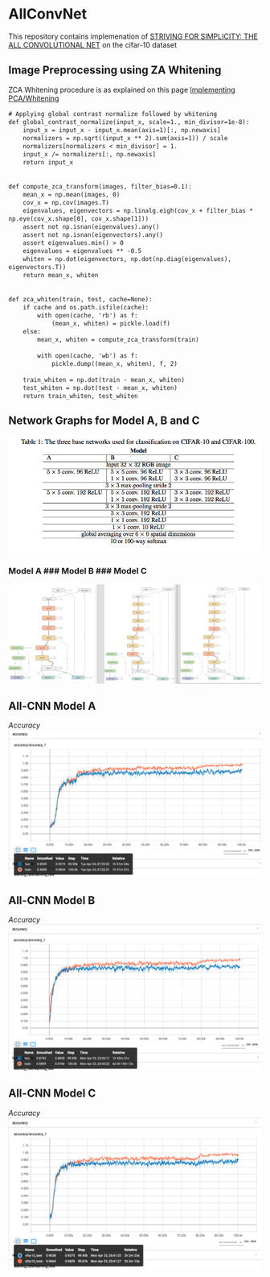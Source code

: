 # AllConvNet  

This repository contains implemenation of [STRIVING FOR SIMPLICITY: THE ALL CONVOLUTIONAL NET](https://arxiv.org/pdf/1412.6806.pdf) on the cifar-10 dataset

## Image Preprocessing using ZA Whitening  
ZCA Whitening procedure is as explained on this  page [Implementing PCA/Whitening](http://ufldl.stanford.edu/wiki/index.php/Implementing_PCA/Whitening)
```
# Applying global contrast normalize followed by whitening
def global_contrast_normalize(input_x, scale=1., min_divisor=1e-8):
    input_x = input_x - input_x.mean(axis=1)[:, np.newaxis]
    normalizers = np.sqrt((input_x ** 2).sum(axis=1)) / scale
    normalizers[normalizers < min_divisor] = 1.
    input_x /= normalizers[:, np.newaxis]
    return input_x


def compute_zca_transform(images, filter_bias=0.1):
    mean_x = np.mean(images, 0)
    cov_x = np.cov(images.T)
    eigenvalues, eigenvectors = np.linalg.eigh(cov_x + filter_bias * np.eye(cov_x.shape[0], cov_x.shape[1]))
    assert not np.isnan(eigenvalues).any()
    assert not np.isnan(eigenvectors).any()
    assert eigenvalues.min() > 0
    eigenvalues = eigenvalues ** -0.5
    whiten = np.dot(eigenvectors, np.dot(np.diag(eigenvalues), eigenvectors.T))
    return mean_x, whiten


def zca_whiten(train, test, cache=None):
    if cache and os.path.isfile(cache):
        with open(cache, 'rb') as f:
            (mean_x, whiten) = pickle.load(f)
    else:
        mean_x, whiten = compute_zca_transform(train)

        with open(cache, 'wb') as f:
            pickle.dump((mean_x, whiten), f, 2)

    train_whiten = np.dot(train - mean_x, whiten)
    test_whiten = np.dot(test - mean_x, whiten)
    return train_whiten, test_whiten

```
## Network Graphs for Model A, B and C
![Network Structure](model.png)   

### Model A     ### Model B     ### Model C
![Network Model](graph.png)  


## All-CNN Model A  
*Accuracy*  
![Model A](modela_cnn.png)


## All-CNN Model B    
*Accuracy*  
![Model B](modelb_acc.png)


## All-CNN Model C  
*Accuracy*  
![Model C](modelc_accuracy.png)
